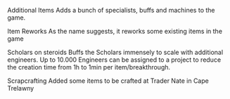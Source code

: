 Additional Items
Adds a bunch of specialists, buffs and machines to the game.

Item Reworks
As the name suggests, it reworks some existing items in the game

Scholars on steroids
Buffs the Scholars immensely to scale with additional engineers. Up to 10.000 Engineers can be assigned to a project to reduce the creation time from 1h to 1min per item/breakthrough.

Scrapcrafting
Added some items to be crafted at Trader Nate in Cape Trelawny
